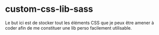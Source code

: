 # custom-css-lib-sass

Le but ici est de stocker tout les éléments CSS que je peux être amener à coder afin de me constituer une lib perso facilement utilisable.
